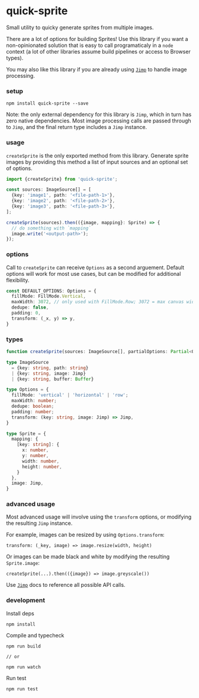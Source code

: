 # quick-sprite

Small utility to quicky generate sprites from multiple images.

There are a lot of options for building Sprites! Use this library if you want a non-opinionated solution that is easy to call programaticaly in a `node` context (a lot of other libraries assume build pipelines or access to Browser types). 

You may also like this library if you are already using [`Jimp`](https://www.npmjs.com/package/jimp) to handle image processing.

### setup

```
npm install quick-sprite --save
```

Note: the only external dependency for this library is `Jimp`, which in turn has zero native dependencies. Most image processing calls are passed through to `Jimp`, and the final return type includes a `Jimp` instance.


### usage 

`createSprite` is the only exported method from this library. Generate sprite images by providing this method a list of input sources and an optional set of options. 

```ts
import {createSprite} from 'quick-sprite';

const sources: ImageSource[] = [
  {key: 'image1', path: '<file-path-1>'},
  {key: 'image2', path: '<file-path-2>'},
  {key: 'image3', path: '<file-path-3>'},
];

createSprite(sources).then(({image, mapping}: Sprite) => {
  // do something with `mapping`
  image.write('<output-path>');
});
```

### options

Call to `createSprite` can receive `Options` as a second arguement. Default options will work for most use cases, but can be modified for additional flexibility. 

```ts
const DEFAULT_OPTIONS: Options = {
  fillMode: FillMode.Vertical,
  maxWidth: 3072, // only used with FillMode.Row; 3072 = max canvas width for some browsers
  dedupe: false,
  padding: 0,
  transform: (_x, y) => y,
}
```

### types

```ts
function createSprite(sources: ImageSource[], partialOptions: Partial<Options>): Promise<Sprite>

type ImageSource 
  = {key: string, path: string} 
  | {key: string, image: Jimp} 
  | {key: string, buffer: Buffer}

type Options = {
  fillMode: 'vertical' | 'horizontal' | 'row';
  maxWidth: number;
  dedupe: boolean;
  padding: number;
  transform: (key: string, image: Jimp) => Jimp,
}

type Sprite = {
  mapping: {
    [key: string]: {
      x: number,
      y: number,
      width: number,
      height: number,
    }
  },
  image: Jimp,
}
```

### advanced usage

Most advanced usage will involve using the `transform` options, or modifying the resulting `Jimp` instance. 

For example, images can be resized by using `Options.transform`: 

```
transform: (_key, image) => image.resize(width, height)
```

Or images can be made black and white by modifying the resulting `Sprite.image`: 

```
createSprite(...).then(({image}) => image.greyscale())
```

Use [`Jimp`](https://www.npmjs.com/package/jimp) docs to reference all possible API calls. 

### development

Install deps

```
npm install
```

Compile and typecheck

```
npm run build

// or

npm run watch
```

Run test

```
npm run test
```
